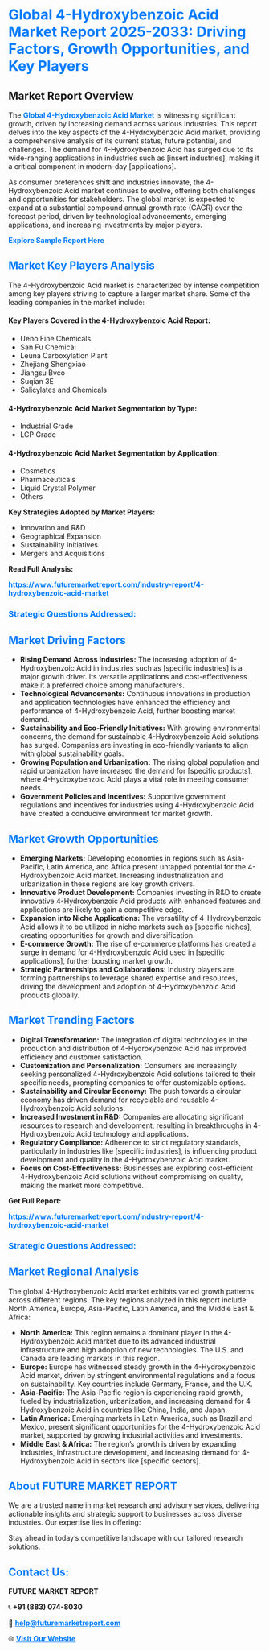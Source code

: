 <h1 style="color: #007BFF;">Global 4-Hydroxybenzoic Acid Market Report 2025-2033: Driving Factors, Growth Opportunities, and Key Players</h1>

<section id="overview">
<h2>Market Report Overview</h2>
<p>The <a href="https://www.futuremarketreport.com/industry-report/4-hydroxybenzoic-acid-market" style="color: #007BFF; text-decoration: none;"><strong>Global 4-Hydroxybenzoic Acid Market</strong></a> is witnessing significant growth, driven by increasing demand across various industries. This report delves into the key aspects of the 4-Hydroxybenzoic Acid market, providing a comprehensive analysis of its current status, future potential, and challenges. The demand for 4-Hydroxybenzoic Acid has surged due to its wide-ranging applications in industries such as [insert industries], making it a critical component in modern-day [applications].</p>
<p>As consumer preferences shift and industries innovate, the 4-Hydroxybenzoic Acid market continues to evolve, offering both challenges and opportunities for stakeholders. The global market is expected to expand at a substantial compound annual growth rate (CAGR) over the forecast period, driven by technological advancements, emerging applications, and increasing investments by major players.</p>
</section>

<section id="overview">
<p><a href="https://www.futuremarketreport.com/request-sample/reportId=42092" style="color: #007BFF; text-decoration: none;"><strong>Explore Sample Report Here</strong></a></p>
</section>

<section id="key-players">
<h2 style="color: #007BFF;">Market Key Players Analysis</h2>
<p>The 4-Hydroxybenzoic Acid market is characterized by intense competition among key players striving to capture a larger market share. Some of the leading companies in the market include:</p>
<h4>Key Players Covered in the 4-Hydroxybenzoic Acid Report:</h4>
<ul><li>Ueno Fine Chemicals</li><li>San Fu Chemical</li><li>Leuna Carboxylation Plant</li><li>Zhejiang Shengxiao</li><li>Jiangsu Bvco</li><li>Suqian 3E</li><li>Salicylates and Chemicals</li></ul>
<h4>4-Hydroxybenzoic Acid Market Segmentation by Type:</h4>
<ul><li>Industrial Grade</li><li>LCP Grade</li></ul>

<h4>4-Hydroxybenzoic Acid Market Segmentation by Application:</h4>
<ul><li>Cosmetics</li><li>Pharmaceuticals</li><li>Liquid Crystal Polymer</li><li>Others</li></ul>
<p><strong>Key Strategies Adopted by Market Players:</strong></p>
<ul>
<li>Innovation and R&D</li>
<li>Geographical Expansion</li>
<li>Sustainability Initiatives</li>
<li>Mergers and Acquisitions</li>
</ul>
</section>

<section>
<p><strong>Read Full Analysis: </strong></p><a href="https://www.futuremarketreport.com/industry-report/4-hydroxybenzoic-acid-market" style="color: #007BFF; text-decoration: none;"><strong>https://www.futuremarketreport.com/industry-report/4-hydroxybenzoic-acid-market</strong></a>
<h3 style="color: #007BFF;">Strategic Questions Addressed:</h3>
</section>

<section id="driving-factors">
<h2 style="color: #007BFF;">Market Driving Factors</h2>
<ul>
<li><strong>Rising Demand Across Industries:</strong> The increasing adoption of 4-Hydroxybenzoic Acid in industries such as [specific industries] is a major growth driver. Its versatile applications and cost-effectiveness make it a preferred choice among manufacturers.</li>
<li><strong>Technological Advancements:</strong> Continuous innovations in production and application technologies have enhanced the efficiency and performance of 4-Hydroxybenzoic Acid, further boosting market demand.</li>
<li><strong>Sustainability and Eco-Friendly Initiatives:</strong> With growing environmental concerns, the demand for sustainable 4-Hydroxybenzoic Acid solutions has surged. Companies are investing in eco-friendly variants to align with global sustainability goals.</li>
<li><strong>Growing Population and Urbanization:</strong> The rising global population and rapid urbanization have increased the demand for [specific products], where 4-Hydroxybenzoic Acid plays a vital role in meeting consumer needs.</li>
<li><strong>Government Policies and Incentives:</strong> Supportive government regulations and incentives for industries using 4-Hydroxybenzoic Acid have created a conducive environment for market growth.</li>
</ul>
</section>

<section id="growth-opportunities">
<h2 style="color: #007BFF;">Market Growth Opportunities</h2>
<ul>
<li><strong>Emerging Markets:</strong> Developing economies in regions such as Asia-Pacific, Latin America, and Africa present untapped potential for the 4-Hydroxybenzoic Acid market. Increasing industrialization and urbanization in these regions are key growth drivers.</li>
<li><strong>Innovative Product Development:</strong> Companies investing in R&D to create innovative 4-Hydroxybenzoic Acid products with enhanced features and applications are likely to gain a competitive edge.</li>
<li><strong>Expansion into Niche Applications:</strong> The versatility of 4-Hydroxybenzoic Acid allows it to be utilized in niche markets such as [specific niches], creating opportunities for growth and diversification.</li>
<li><strong>E-commerce Growth:</strong> The rise of e-commerce platforms has created a surge in demand for 4-Hydroxybenzoic Acid used in [specific applications], further boosting market growth.</li>
<li><strong>Strategic Partnerships and Collaborations:</strong> Industry players are forming partnerships to leverage shared expertise and resources, driving the development and adoption of 4-Hydroxybenzoic Acid products globally.</li>
</ul>
</section>

<section id="trending-factors">
<h2 style="color: #007BFF;">Market Trending Factors</h2>
<ul>
<li><strong>Digital Transformation:</strong> The integration of digital technologies in the production and distribution of 4-Hydroxybenzoic Acid has improved efficiency and customer satisfaction.</li>
<li><strong>Customization and Personalization:</strong> Consumers are increasingly seeking personalized 4-Hydroxybenzoic Acid solutions tailored to their specific needs, prompting companies to offer customizable options.</li>
<li><strong>Sustainability and Circular Economy:</strong> The push towards a circular economy has driven demand for recyclable and reusable 4-Hydroxybenzoic Acid solutions.</li>
<li><strong>Increased Investment in R&D:</strong> Companies are allocating significant resources to research and development, resulting in breakthroughs in 4-Hydroxybenzoic Acid technology and applications.</li>
<li><strong>Regulatory Compliance:</strong> Adherence to strict regulatory standards, particularly in industries like [specific industries], is influencing product development and quality in the 4-Hydroxybenzoic Acid market.</li>
<li><strong>Focus on Cost-Effectiveness:</strong> Businesses are exploring cost-efficient 4-Hydroxybenzoic Acid solutions without compromising on quality, making the market more competitive.</li>
</ul>
</section>

<section>
<p><strong>Get Full Report: </strong></p><a href="https://www.futuremarketreport.com/industry-report/4-hydroxybenzoic-acid-market" style="color: #007BFF; text-decoration: none;"><strong>https://www.futuremarketreport.com/industry-report/4-hydroxybenzoic-acid-market</strong></a>
<h3 style="color: #007BFF;">Strategic Questions Addressed:</h3>
</section>


<section id="regional-analysis">
<h2 style="color: #007BFF;">Market Regional Analysis</h2>
<p>The global 4-Hydroxybenzoic Acid market exhibits varied growth patterns across different regions. The key regions analyzed in this report include North America, Europe, Asia-Pacific, Latin America, and the Middle East & Africa:</p>
<ul>
<li><strong>North America:</strong> This region remains a dominant player in the 4-Hydroxybenzoic Acid market due to its advanced industrial infrastructure and high adoption of new technologies. The U.S. and Canada are leading markets in this region.</li>
<li><strong>Europe:</strong> Europe has witnessed steady growth in the 4-Hydroxybenzoic Acid market, driven by stringent environmental regulations and a focus on sustainability. Key countries include Germany, France, and the U.K.</li>
<li><strong>Asia-Pacific:</strong> The Asia-Pacific region is experiencing rapid growth, fueled by industrialization, urbanization, and increasing demand for 4-Hydroxybenzoic Acid in countries like China, India, and Japan.</li>
<li><strong>Latin America:</strong> Emerging markets in Latin America, such as Brazil and Mexico, present significant opportunities for the 4-Hydroxybenzoic Acid market, supported by growing industrial activities and investments.</li>
<li><strong>Middle East & Africa:</strong> The region’s growth is driven by expanding industries, infrastructure development, and increasing demand for 4-Hydroxybenzoic Acid in sectors like [specific sectors].</li>
</ul>
</section>

<footer>
<h2 style="color: #007BFF;">About FUTURE MARKET REPORT</h2>
<p>We are a trusted name in market research and advisory services, delivering actionable insights and strategic support to businesses across diverse industries. Our expertise lies in offering:</p>

<p>Stay ahead in today’s competitive landscape with our tailored research solutions.</p>

<h2 style="color: #007BFF;">Contact Us:</h2>
<p><strong>FUTURE MARKET REPORT</strong></p>
<p>📞 <strong>+91 (883) 074-8030</strong></p>
<p>📧 <strong><a href="mailto:help@futuremarketreport.com" style="color: #007BFF;">help@futuremarketreport.com</a></strong></p>
<p>🌐 <strong><a href="https://www.futuremarketreport.com/" style="color: #007BFF;">Visit Our Website</a></strong></p>
</footer>